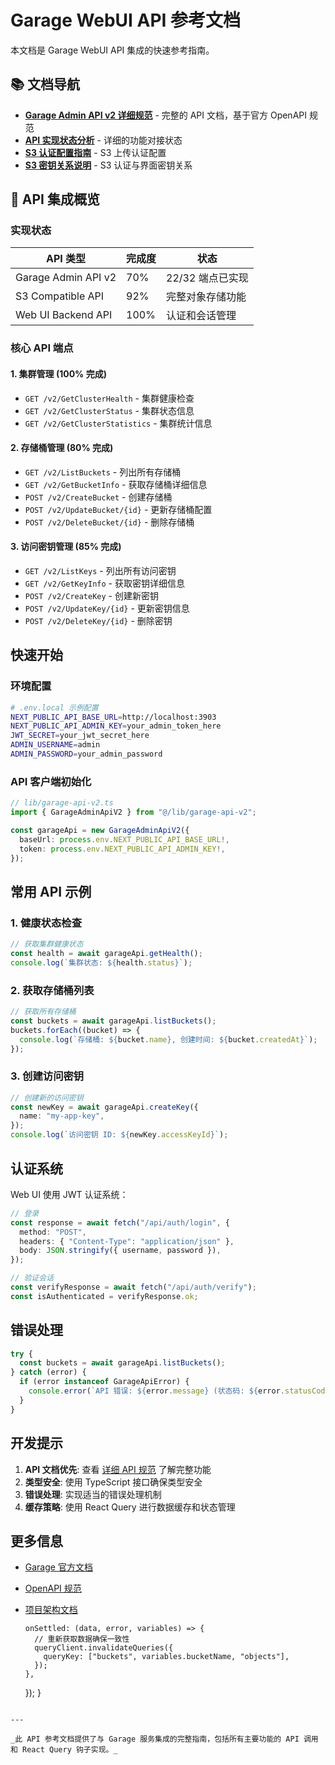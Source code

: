 # Garage WebUI API 参考文档

本文档是 Garage WebUI API 集成的快速参考指南。

## 📚 文档导航

- **[Garage Admin API v2 详细规范](./docs/garage-admin-api-v2-spec.md)** - 完整的 API 文档，基于官方 OpenAPI 规范
- **[API 实现状态分析](./GARAGE_API_V2_IMPLEMENTATION_STATUS.md)** - 详细的功能对接状态
- **[S3 认证配置指南](./docs/S3_UPLOAD_AUTH.md)** - S3 上传认证配置
- **[S3 密钥关系说明](./docs/S3_KEYS_RELATIONSHIP.md)** - S3 认证与界面密钥关系

## 🎯 API 集成概览

### 实现状态

| API 类型            | 完成度 | 状态             |
| ------------------- | ------ | ---------------- |
| Garage Admin API v2 | 70%    | 22/32 端点已实现 |
| S3 Compatible API   | 92%    | 完整对象存储功能 |
| Web UI Backend API  | 100%   | 认证和会话管理   |

### 核心 API 端点

#### 1. 集群管理 (100% 完成)

- `GET /v2/GetClusterHealth` - 集群健康检查
- `GET /v2/GetClusterStatus` - 集群状态信息
- `GET /v2/GetClusterStatistics` - 集群统计信息

#### 2. 存储桶管理 (80% 完成)

- `GET /v2/ListBuckets` - 列出所有存储桶
- `GET /v2/GetBucketInfo` - 获取存储桶详细信息
- `POST /v2/CreateBucket` - 创建存储桶
- `POST /v2/UpdateBucket/{id}` - 更新存储桶配置
- `POST /v2/DeleteBucket/{id}` - 删除存储桶

#### 3. 访问密钥管理 (85% 完成)

- `GET /v2/ListKeys` - 列出所有访问密钥
- `GET /v2/GetKeyInfo` - 获取密钥详细信息
- `POST /v2/CreateKey` - 创建新密钥
- `POST /v2/UpdateKey/{id}` - 更新密钥信息
- `POST /v2/DeleteKey/{id}` - 删除密钥

## 快速开始

### 环境配置

```bash
# .env.local 示例配置
NEXT_PUBLIC_API_BASE_URL=http://localhost:3903
NEXT_PUBLIC_API_ADMIN_KEY=your_admin_token_here
JWT_SECRET=your_jwt_secret_here
ADMIN_USERNAME=admin
ADMIN_PASSWORD=your_admin_password
```

### API 客户端初始化

```typescript
// lib/garage-api-v2.ts
import { GarageAdminApiV2 } from "@/lib/garage-api-v2";

const garageApi = new GarageAdminApiV2({
  baseUrl: process.env.NEXT_PUBLIC_API_BASE_URL!,
  token: process.env.NEXT_PUBLIC_API_ADMIN_KEY!,
});
```

## 常用 API 示例

### 1. 健康状态检查

```typescript
// 获取集群健康状态
const health = await garageApi.getHealth();
console.log(`集群状态: ${health.status}`);
```

### 2. 获取存储桶列表

```typescript
// 获取所有存储桶
const buckets = await garageApi.listBuckets();
buckets.forEach((bucket) => {
  console.log(`存储桶: ${bucket.name}, 创建时间: ${bucket.createdAt}`);
});
```

### 3. 创建访问密钥

```typescript
// 创建新的访问密钥
const newKey = await garageApi.createKey({
  name: "my-app-key",
});
console.log(`访问密钥 ID: ${newKey.accessKeyId}`);
```

## 认证系统

Web UI 使用 JWT 认证系统：

```typescript
// 登录
const response = await fetch("/api/auth/login", {
  method: "POST",
  headers: { "Content-Type": "application/json" },
  body: JSON.stringify({ username, password }),
});

// 验证会话
const verifyResponse = await fetch("/api/auth/verify");
const isAuthenticated = verifyResponse.ok;
```

## 错误处理

```typescript
try {
  const buckets = await garageApi.listBuckets();
} catch (error) {
  if (error instanceof GarageApiError) {
    console.error(`API 错误: ${error.message} (状态码: ${error.statusCode})`);
  }
}
```

## 开发提示

1. **API 文档优先**: 查看 [详细 API 规范](./docs/garage-admin-api-v2-spec.md) 了解完整功能
2. **类型安全**: 使用 TypeScript 接口确保类型安全
3. **错误处理**: 实现适当的错误处理机制
4. **缓存策略**: 使用 React Query 进行数据缓存和状态管理

## 更多信息

- [Garage 官方文档](https://garagehq.deuxfleurs.fr/)
- [OpenAPI 规范](https://garagehq.deuxfleurs.fr/api/garage-admin-v2.json)
- [项目架构文档](./ARCHITECTURE.md)

      onSettled: (data, error, variables) => {
        // 重新获取数据确保一致性
        queryClient.invalidateQueries({
          queryKey: ["buckets", variables.bucketName, "objects"],
        });
      },

  });
  }

```

---

_此 API 参考文档提供了与 Garage 服务集成的完整指南，包括所有主要功能的 API 调用和 React Query 钩子实现。_
```
